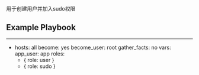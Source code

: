 用于创建用户并加入sudo权限
## Example Playbook

---
- hosts: all
  become: yes
  become_user: root
  gather_facts: no
  vars:
    app_user: app
  roles:
    - { role: user }
    - { role: sudo }
